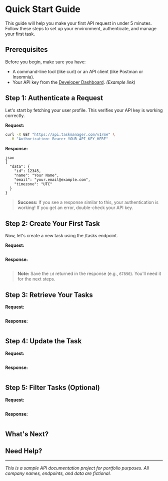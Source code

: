 # Quick Start Guide

This guide will help you make your first API request in under 5 minutes. Follow these steps to set up your environment, authenticate, and manage your first task.

## Prerequisites

Before you begin, make sure you have:

- A command-line tool (like curl) or an API client (like Postman or Insomnia).
- Your API key from the [Developer Dashboard](https://app.taskmanager.com/developers). *(Example link)*

## Step 1: Authenticate a Request

Let's start by fetching your user profile. This verifies your API key is working correctly.

**Request:**

```bash
curl -X GET "https://api.taskmanager.com/v1/me" \
  -H "Authorization: Bearer YOUR_API_KEY_HERE"
```

**Response:**

```
json
{
  "data": {
    "id": 12345,
    "name": "Your Name",
    "email": "your.email@example.com",
    "timezone": "UTC"
  }
}
```

>**Success:** If you see a response similar to this, your authentication is working! If you get an error, double-check your API key.

## Step 2: Create Your First Task

Now, let's create a new task using the /tasks endpoint.

**Request:**

```bash

```

**Response:**

```json

```

>**Note:** Save the `id` returned in the response (e.g., `67890`). You'll need it for the next steps.

## Step 3: Retrieve Your Tasks

**Request:**

```bash

```

**Response:**

```json

```

## Step 4: Update the Task

**Request:**

```bash

```

**Response:**

```json

```

## Step 5: Filter Tasks (Optional)

**Request:**

```bash

```

**Response:**

```json

```

## What's Next?


## Need Help?

---

*This is a sample API documentation project for portfolio purposes. All company names, endpoints, and data are fictional.*